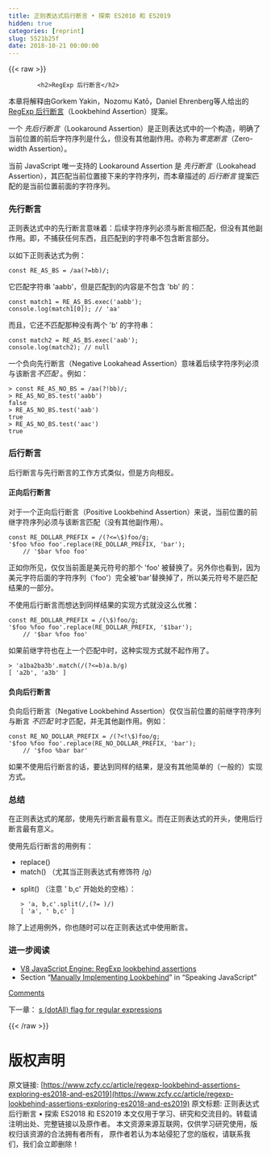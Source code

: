 ```yaml
---
title: 正则表达式后行断言 • 探索 ES2018 和 ES2019
hidden: true
categories: [reprint]
slug: 5521b25f
date: 2018-10-21 00:00:00
---
```


{{< raw >}}

            <h2>RegExp 后行断言</h2>
<p>本章将解释由Gorkem Yakin，Nozomu Katō，Daniel Ehrenberg等人给出的<a href="https://github.com/tc39/proposal-regexp-lookbehind">RegExp 后行断言</a>（Lookbehind Assertion）提案。</p>
<p>一个 <em>先后行断言</em>（Lookaround Assertion）是正则表达式中的一个构造，明确了当前位置的前后字符序列是什么，但没有其他副作用。亦称为<em>零宽断言</em>（Zero-width Assertion）。</p>
<p>当前 JavaScript 唯一支持的 Lookaround Assertion 是 <em>先行断言</em>（Lookahead Assertion），其匹配当前位置接下来的字符序列，而本章描述的 <em>后行断言</em> 提案匹配的是当前位置前面的字符序列。</p>
<h3>先行断言</h3>
<p>正则表达式中的先行断言意味着：后续字符序列必须与断言相匹配，但没有其他副作用。即，不捕获任何东西，且匹配到的字符串不包含断言部分。</p>
<p>以如下正则表达式为例：</p>
<pre><code class="hljs javascript"><span class="hljs-keyword">const</span> RE_AS_BS = <span class="hljs-regexp">/aa(?=bb)/</span>;
</code></pre><p>它匹配字符串 'aabb'，但是匹配到的内容是不包含 'bb' 的：</p>
<pre><code class="hljs javascript"><span class="hljs-keyword">const</span> match1 = RE_AS_BS.exec(<span class="hljs-string">'aabb'</span>);
<span class="hljs-built_in">console</span>.log(match1[<span class="hljs-number">0</span>]); <span class="hljs-comment">// 'aa'</span>
</code></pre><p>而且，它还不匹配那种没有两个 'b' 的字符串：</p>
<pre><code class="hljs javascript"><span class="hljs-keyword">const</span> match2 = RE_AS_BS.exec(<span class="hljs-string">'aab'</span>);
<span class="hljs-built_in">console</span>.log(match2); <span class="hljs-comment">// null</span>
</code></pre><p>一个负向先行断言（Negative Lookahead Assertion）意味着后续字符序列必须与该断言<em>不匹配</em> 。例如：</p>
<pre><code class="hljs shell"><span class="hljs-meta">&gt;</span><span class="bash"> const RE_AS_NO_BS = /aa(?!bb)/;</span>
<span class="hljs-meta">&gt;</span><span class="bash"> RE_AS_NO_BS.test(<span class="hljs-string">'aabb'</span>)</span>
false
<span class="hljs-meta">&gt;</span><span class="bash"> RE_AS_NO_BS.test(<span class="hljs-string">'aab'</span>)</span>
true
<span class="hljs-meta">&gt;</span><span class="bash"> RE_AS_NO_BS.test(<span class="hljs-string">'aac'</span>)</span>
true
</code></pre><h3>后行断言</h3>
<p>后行断言与先行断言的工作方式类似，但是方向相反。</p>
<h4>正向后行断言</h4>
<p>对于一个正向后行断言（Positive Lookbehind Assertion）来说，当前位置的前继字符序列必须与该断言匹配（没有其他副作用）。</p>
<pre><code class="hljs awk">const RE_DOLLAR_PREFIX = <span class="hljs-regexp">/(?&lt;=\$)foo/g</span>;
<span class="hljs-string">'$foo %foo foo'</span>.replace(RE_DOLLAR_PREFIX, <span class="hljs-string">'bar'</span>);
    <span class="hljs-regexp">//</span> <span class="hljs-string">'$bar %foo foo'</span>
</code></pre><p>正如你所见，仅仅当前面是美元符号的那个 'foo' 被替换了。另外你也看到，因为美元字符后面的字符序列（'foo'）完全被'bar'替换掉了，所以美元符号不是匹配结果的一部分。</p>
<p>不使用后行断言而想达到同样结果的实现方式就没这么优雅：</p>
<pre><code class="hljs nsis">const RE_DOLLAR_PREFIX = /(\$)foo/g<span class="hljs-comment">;</span>
<span class="hljs-string">'<span class="hljs-variable">$foo</span> %foo foo'</span>.replace(RE_DOLLAR_PREFIX, <span class="hljs-string">'<span class="hljs-variable">$1bar</span>'</span>)<span class="hljs-comment">;</span>
    // <span class="hljs-string">'<span class="hljs-variable">$bar</span> %foo foo'</span>
</code></pre><p>如果前继字符也在上一个匹配中时，这种实现方式就不起作用了。</p>
<pre><code class="hljs awk">&gt; <span class="hljs-string">'a1ba2ba3b'</span>.match(<span class="hljs-regexp">/(?&lt;=b)a.b/g</span>)
[ <span class="hljs-string">'a2b'</span>, <span class="hljs-string">'a3b'</span> ]
</code></pre><h4>负向后行断言</h4>
<p>负向后行断言（Negative Lookbehind Assertion）仅仅当前位置的前继字符序列与断言 <em>不匹配</em>  时才匹配，并无其他副作用。例如：</p>
<pre><code class="hljs awk">const RE_NO_DOLLAR_PREFIX = <span class="hljs-regexp">/(?&lt;!\$)foo/g</span>;
<span class="hljs-string">'$foo %foo foo'</span>.replace(RE_NO_DOLLAR_PREFIX, <span class="hljs-string">'bar'</span>);
    <span class="hljs-regexp">//</span> <span class="hljs-string">'$foo %bar bar'</span>
</code></pre><p>如果不使用后行断言的话，要达到同样的结果，是没有其他简单的（一般的）实现方式。</p>
<h3>总结</h3>
<p>在正则表达式的尾部，使用先行断言最有意义。而在正则表达式的开头，使用后行断言最有意义。</p>
<p>使用先后行断言的用例有：</p>
<ul>
<li>replace()</li>
<li>match() （尤其当正则表达式有修饰符 /g）</li>
<li><p>split() （注意 ' b,c' 开始处的空格）：</p>
<pre><code class="hljs awk">&gt; <span class="hljs-string">'a, b,c'</span>.split(<span class="hljs-regexp">/,(?= )/</span>)
[ <span class="hljs-string">'a'</span>, <span class="hljs-string">' b,c'</span> ]
</code></pre></li>
</ul>
<p>除了上述用例外，你也随时可以在正则表达式中使用断言。</p>
<h3>进一步阅读</h3>
<ul>
<li><a href="https://v8project.blogspot.de/2016/02/regexp-lookbehind-assertions.html">V8 JavaScript Engine: RegExp lookbehind assertions</a></li>
<li>Section “<a href="http://speakingjs.com/es5/ch19.html#regexp-look-behind">Manually Implementing Lookbehind</a>” in “Speaking JavaScript”</li>
</ul>
<p><a href="https://github.com/rauschma/exploring-es2018-es2019/issues/5">Comments</a></p>
<p>下一章： <a href="http://exploringjs.com/es2018-es2019/ch_regexp-lookbehind-assertions.html/ch_regexp-dotall-flag.html">s (dotAll) flag for regular expressions</a></p>

          
{{< /raw >}}

# 版权声明
原文链接: [https://www.zcfy.cc/article/regexp-lookbehind-assertions-exploring-es2018-and-es2019](https://www.zcfy.cc/article/regexp-lookbehind-assertions-exploring-es2018-and-es2019)
原文标题: 正则表达式后行断言 • 探索 ES2018 和 ES2019
本文仅用于学习、研究和交流目的。转载请注明出处、完整链接以及原作者。
本文资源来源互联网，仅供学习研究使用，版权归该资源的合法拥有者所有，
原作者若认为本站侵犯了您的版权，请联系我们，我们会立即删除！
